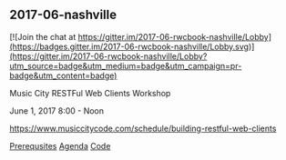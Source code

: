 ## 2017-06-nashville

[![Join the chat at https://gitter.im/2017-06-rwcbook-nashville/Lobby](https://badges.gitter.im/2017-06-rwcbook-nashville/Lobby.svg)](https://gitter.im/2017-06-rwcbook-nashville/Lobby?utm_source=badge&utm_medium=badge&utm_campaign=pr-badge&utm_content=badge)

Music City RESTFul Web Clients Workshop

June 1, 2017 8:00 - Noon

https://www.musiccitycode.com/schedule/building-restful-web-clients

[Prerequsites]()
[Agenda]()
[Code]()

